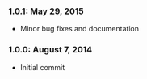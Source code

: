 ### 1.0.1: May 29, 2015

* Minor bug fixes and documentation

### 1.0.0: August 7, 2014

* Initial commit